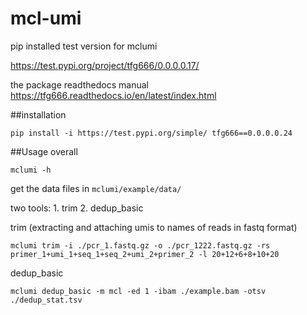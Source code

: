 # mcl-umi

pip installed test version for mclumi

https://test.pypi.org/project/tfg666/0.0.0.0.17/

the package readthedocs manual 
https://tfg666.readthedocs.io/en/latest/index.html

##installation

```shell
pip install -i https://test.pypi.org/simple/ tfg666==0.0.0.0.24
```

##Usage
overall
```shell
mclumi -h
```

get the data files in `mclumi/example/data/`


two tools: 1. trim 2. dedup_basic

trim (extracting and attaching umis to names of reads in fastq format)
```angular2html
mclumi trim -i ./pcr_1.fastq.gz -o ./pcr_1222.fastq.gz -rs primer_1+umi_1+seq_1+seq_2+umi_2+primer_2 -l 20+12+6+8+10+20
```

dedup_basic
```angular2html
mclumi dedup_basic -m mcl -ed 1 -ibam ./example.bam -otsv ./dedup_stat.tsv
```